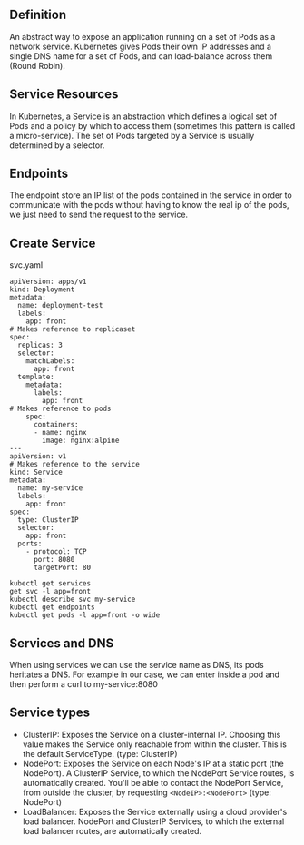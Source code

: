 ## Definition

An abstract way to expose an application running on a set of Pods as a network service. Kubernetes gives Pods their own IP addresses and a single DNS name for a set of Pods, and can load-balance across them (Round Robin).  

## Service Resources
In Kubernetes, a Service is an abstraction which defines a logical set of Pods and a policy by which to access them (sometimes this pattern is called a micro-service). The set of Pods targeted by a Service is usually determined by a selector.

## Endpoints

The endpoint store an IP list of the pods contained in the service in order to communicate with the pods without having to know the real ip of the pods, we just need to send the request to the service.

## Create Service

svc.yaml
```
apiVersion: apps/v1
kind: Deployment
metadata:
  name: deployment-test
  labels:
    app: front
# Makes reference to replicaset
spec:
  replicas: 3
  selector:
    matchLabels:
      app: front
  template:
    metadata:
      labels:
        app: front
# Makes reference to pods
    spec:
      containers:
      - name: nginx
        image: nginx:alpine
---
apiVersion: v1
# Makes reference to the service
kind: Service
metadata:
  name: my-service
  labels:
    app: front
spec:
  type: ClusterIP
  selector:
    app: front
  ports:
    - protocol: TCP
      port: 8080
      targetPort: 80
```
`kubectl get services`  
`get svc -l app=front`  
`kubectl describe svc my-service`  
`kubectl get endpoints`  
`kubectl get pods -l app=front -o wide`  

## Services and DNS

When using services we can use the service name as DNS, its pods heritates a DNS. For example in our case, we can enter inside a pod and then perform a curl to my-service:8080  

## Service types

- ClusterIP: Exposes the Service on a cluster-internal IP. Choosing this value makes the Service only reachable from within the cluster. This is the default ServiceType. (type: ClusterIP)
- NodePort: Exposes the Service on each Node's IP at a static port (the NodePort). A ClusterIP Service, to which the NodePort Service routes, is automatically created. You'll be able to contact the NodePort Service, from outside the cluster, by requesting `<NodeIP>:<NodePort>` (type: NodePort)
- LoadBalancer: Exposes the Service externally using a cloud provider's load balancer. NodePort and ClusterIP Services, to which the external load balancer routes, are automatically created.

